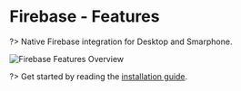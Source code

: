 
# Firebase - Features

?>  Native Firebase integration for Desktop and Smarphone.

![Firebase Features Overview](https://cdn1.epicgames.com/ue/product/Screenshot/Slide2.PNG-1920x1080-159ca9b10cb2776eb016b999d15a9fc7.jpg)


?> Get started by reading the [installation guide](/installation).